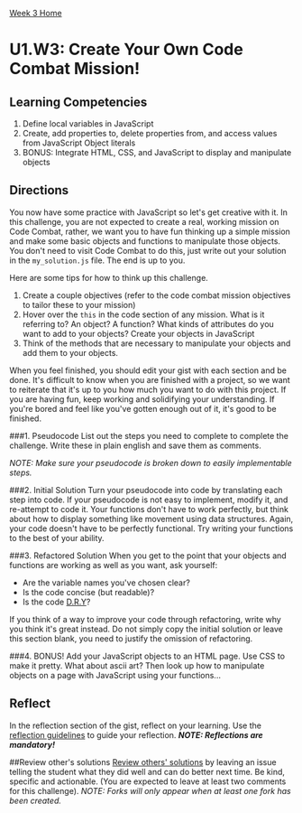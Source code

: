 [Week 3 Home](../)

# U1.W3: Create Your Own Code Combat Mission!

## Learning Competencies
1. Define local variables in JavaScript
2. Create, add properties to, delete properties from, and access values from JavaScript Object literals
3. BONUS: Integrate HTML, CSS, and JavaScript to display and manipulate objects


## Directions
You now have some practice with JavaScript so let's get creative with it. In this challenge, you are not expected to create a real, working mission on Code Combat, rather, we want you to have fun thinking up a simple mission and make some basic objects and functions to manipulate those objects. You don't need to visit Code Combat to do this, just write out your solution in the `my_solution.js` file. The end is up to you. 

Here are some tips for how to think up this challenge. 
1. Create a couple objectives (refer to the code combat mission objectives to tailor these to your mission)
2. Hover over the `this` in the code section of any mission. What is it referring to? An object? A function? What kinds of attributes do you want to add to your objects? Create your objects in JavaScript
3. Think of the methods that are necessary to manipulate your objects and add them to your objects.  

When you feel finished, you should edit your gist with each section and be done. It's difficult to know when you are finished with a project, so we want to reiterate that it's up to you how much you want to do with this project. If you are having fun, keep working and solidifying your understanding. If you're bored and feel like you've gotten enough out of it, it's good to be finished. 


###1. Pseudocode
List out the steps you need to complete to complete the challenge.  Write these in plain english and save them as comments. 

*NOTE: Make sure your pseudocode is broken down to easily implementable steps.*

###2. Initial Solution
Turn your pseudocode into code by translating each step into code. If your pseudocode is not easy to implement, modify it, and re-attempt to code it. Your functions don't have to work perfectly, but think about how to display something like movement using data structures. Again, your code doesn't have to be perfectly functional. Try writing your functions to the best of your ability. 

###3. Refactored Solution
When you get to the point that your objects and functions are working as well as you want, ask yourself:
- Are the variable names you've chosen clear?
- Is the code concise (but readable)?
- Is the code [D.R.Y](http://programmer.97things.oreilly.com/wiki/index.php/Don't_Repeat_Yourself)? 

If you think of a way to improve your code through refactoring, write why you think it's great instead. Do not simply copy the initial solution or leave this section blank, you need to justify the omission of refactoring.

###4. BONUS!
Add your JavaScript objects to an HTML page. Use CSS to make it pretty. What about ascii art? Then look up how to manipulate objects on a page with JavaScript using your functions...

## Reflect
In the reflection section of the gist, reflect on your learning. Use the [reflection guidelines](../reflection_guidelines.md) to guide your reflection. ***NOTE: Reflections are mandatory!***


##Review other's solutions
[Review others' solutions](../reviewing_solutions.md) by leaving an issue telling the student what they did well and can do better next time. Be kind, specific and actionable. (You are expected to leave at least two comments for this challenge). *NOTE: Forks will only appear when at least one fork has been created.* 


